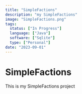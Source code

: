 ```yaml
---
title: "SimpleFactions"
description: "my SimpleFactions"
image: "SimpleFactions.png"
tags:
  status: ["In Progress"]
  language: ["Java"]
  software: ["Sqlite"]
  type: ["Personal"]
date: "2023-09-01"
---
```


# SimpleFactions

This is my SimpleFactions project